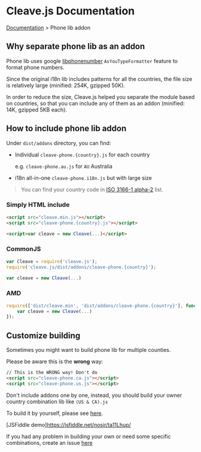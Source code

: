 # Cleave.js Documentation 

[Documentation](https://github.com/nosir/cleave.js/blob/master/doc/doc.md) > Phone lib addon

## Why separate phone lib as an addon

Phone lib uses google [libphonenumber](https://github.com/googlei18n/libphonenumber/) `AsYouTypeFormatter` feature to format phone numbers. 

Since the original i18n lib includes patterns for all the countries, the file size is relatively large (minified: 254K, gzipped 50K).

In order to reduce the size, Cleave.js helped you separate the module based on countries, so that you can include any of them as an addon (minified: 14K, gzipped 5KB each).

## How to include phone lib addon

Under `dist/addons` directory, you can find:

- Individual `cleave-phone.{country}.js` for each country

    e.g. `cleave-phone.au.js` for `AU` Australia

- i18n all-in-one `cleave-phone.i18n.js` but with large size

> You can find your country code in [ISO 3166-1 alpha-2](https://en.wikipedia.org/wiki/ISO_3166-1_alpha-2#Officially_assigned_code_elements) list.

### Simply HTML include

```html
<script src="cleave.min.js"></script>
<script src="cleave-phone.{country}.js"></script>

<script>var cleave = new Cleave(...)</script>
```

### CommonJS

```javascript
var Cleave = require('cleave.js');
require('cleave.js/dist/addons/cleave-phone.{country}');

var cleave = new Cleave(...)
```

### AMD

```javascript
require(['dist/cleave.min', 'dist/addons/cleave-phone.{country}'], function (Cleave) {
    var cleave = new Cleave(...)
});
```

## Customize building

Sometimes you might want to build phone lib for multiple counties.

Please be aware this is the **wrong** way:

```html
// This is the WRONG way! Don't do
<script src="cleave-phone.ca.js"></script>
<script src="cleave-phone.us.js"></script>
```

Don't include addons one by one, instead, you should build your owner country combination lib like `(US & CA).js`

To build it by yourself, please see [here](https://github.com/nosir/libphonenumber-country-metadata#build-phone-type-formatterjs-for-cleavejs).

[JSFiddle demo]https://jsfiddle.net/nosir/ta11Lhup/

If you had any problem in building your own or need some specific combinations, create an issue [here](https://github.com/nosir/cleave.js/issues)
